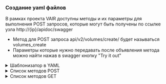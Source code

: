 ### Создание yaml файлов

В рамках проекта VAIR доступны методы и их параметры для выполнения POST запросов, которые могут быть получены по ссылке узла http://{ip}/apidoc/swagger

- Метод для POST запроса api/v2/volumes/create/ будет называться volumes_create
- Параметры которые нужно передавать после объявления метода можно найти нажав в swagger кнопку "Try it out"


<details>
  <summary>Шаблонизатор в YAML</summary>

* Для создания нескольких элементов одного типа можно использовать символы "|" и "<". Это позволяет генерировать множественные записи.

    ### Пример:
    ```yaml
    volumes_create|10:
        format: "qcow2"
        name: "TEST<"
        pool_id: "POOL"
        size: "1"
        type: "thin"
        unit: "M"
    ```

    В данном примере указано в названии метода "volumes_create|10", что означает создание 10 виртуальных дисков с именами TEST0, TEST1, TEST2 и т.д.

* Для поля pool_id можно указывать как UUID пула, так и его имя. Приложение автоматически конвертирует имя пула в его UUID формат.

    ### Пример:
    ``` yaml
    volumes_create:
        format: "qcow2"
        name: "TEST"
        pool_id: "6f0bf87a-4e93-44ad-9d98-f129c89ff780" # вместо UUID можно указать имя пула POOL
        size: "1"
        type: "thin"
        unit: "M"
    ```

* Для поля id виртуальных дисков на ARDFS пуле можно вместо UUID указать имя диска, добавив "volume_name>ИМЯ ДИСКА". Приложение автоматически подставит UUID диска.

    ### Пример:
    ```yaml
    volumes_delete:
        full_delete: "false"
        id: "volume_name>TEST" # вместо UUID диска
    ```
</details>

<details>
  <summary>Список методов POST</summary>

<details>
    <summary>acfs_create: Создание acfs пула.</summary>

```json
    {
        "description": "string", # описание пула
        "name": "string",        # имя пула
        "node": "string",        # выбор узла на котором будет запущен задача
        "wwn_disk": "string"     # wwn блочного устройства пригнаного по iscsi например 366c4a7404e47494e453032342c49470d
    }
```
</details>

* acfs_delete: Удаление acfs пула.
* acfs_disks_convert: Конвертация из vmdk в формат для VAIR.
* acfs_disks_copy: Копирование виртуального диска.
* acfs_disks_create: Создание виртуального диска на acfs пуле.
* acfs_disks_delete: Удаление виртуального диска на acfs пуле.
* acfs_disks_edit: Редактирование параметров виртуального диска на acfs пуле.
* acfs_disks_rescan: Пересканирование виртуальных дисков на acfs пуле.
* acfs_disks_resize: Изменение размера виртуального диска на acfs пуле.
* acfs_images_copy: Копирование образов.
* acfs_images_delete: Удаление образов.
* acfs_images_upload: Загрузка образов.
* acfs_images_uploadFile: Загрузка образа из файла.
* acfs_limit: Установка ограничений для acfs.
* acfs_mount: Монтирование acfs.
* acfs_umount: Размонтирование acfs.
* administration_role: Создание роли администратора.
* administration_rule: Создание правила администрирования.
* administration_user_group: Создание группы пользователей.
* administration_user: Создание пользователя.
* auth_login: Аутентификация пользователя.
* auth_logout: Выход пользователя из системы.
* auth_refresh_token: Обновление токена аутентификации.
* chrony_add_server: Добавление сервера для синхронизации времени с помощью Chrony.
* chrony_sync_time: Синхронизация времени с сервером Chrony.
* cluster_fs_bmc_check: Проверка состояния BMC кластера.
* cluster_fs_bmc_edit: Редактирование BMC кластера.
* cluster_fs_bmc_identity: Получение идентификатора BMC кластера.
* cluster_fs_bmc_power_off: Выключение питания BMC кластера.
* cluster_fs_bmc_power_on: Включение питания BMC кластера.
* cluster_fs_bmc_reset: Сброс BMC кластера.
* cluster_fs_power_off: Выключение питания кластера.
* cluster_fs_restart: Перезапуск кластера.
* fibre_channel_rescan: Пересканирование каналов Fibre Channel.
* iscsi_create: Создание iSCSI.
* iscsi_delete: Удаление iSCSI.
* iscsi_info_iqn_rescan: Пересканирование информации об iSCSI.
* iscsi_login: Логин в iSCSI.
* iscsi_logout: Логаут из iSCSI.
* iscsi_node_edit: Редактирование узла iSCSI.
* iscsi_rescan: Пересканирование iSCSI.
* luns_delete_label: Удаление метки LUN.
* luns_rescan: Пересканирование LUN.
* meta_disks_replace: Замена метадиска.
* meta_disks_rescan: Пересканирование метадисков.
* nfs_convert_mount: Конвертация монтирования NFS.
* nfs_convert_umount: Конвертация размонтирования NFS.
* nfs_add: Добавление NFS.
* nfs_delete: Удаление NFS.
* nfs_disks_convert: Конвертация дисков NFS.
* nfs_disks_copy: Копирование дисков NFS.
* nfs_disks_create: Создание дисков NFS.
* nfs_disks_delete: Удаление дисков NFS.
* nfs_disks_edit: Редактирование параметров дисков NFS.
* nfs_disks_rescan: Пересканирование дисков NFS.
* nfs_disks_resize: Изменение размера дисков NFS.
* nfs_images_copy: Копирование образов NFS.
* nfs_images_delete: Удаление образов NFS.
* nfs_images_upload: Загрузка образов NFS.
* nfs_images_uploadFile: Загрузка образа NFS из файла.
* nfs_limit: Установка ограничений для NFS.
* nfs_mount: Монтирование NFS.
* nfs_unmount: Размонтирование NFS.
* ntp_create: Создание сервера времени (NTP).
* ntp_sync_now: Синхронизация времени с сервером NTP.
* physical_disks_delete_label: Удаление метки с физического диска.
* physical_disks_delete_mountpoint: Удаление точки монтирования с физического диска.
* physical_disks_format: Форматирование физического диска.
* physical_disks_mount_driver: Монтирование драйвера на физический диск.
* physical_disks_rescan: Пересканирование физических дисков.
* physical_disks_unmount_driver: Размонтирование драйвера с физического диска.
* pools_create: Создание пула.
* pools_delete: Удаление пула.
* pools_limit: Установка ограничений для пула.
* pools_start: Запуск пула.
* pools_stop: Остановка пула.
* settings_change_adl_setting: Изменение настроек ADL.
* settings_change_app_protocol: Изменение протокола приложения.
* settings_change_iec_units: Изменение единиц измерения IEC.
* settings_change_mem_setting: Изменение настроек памяти.
* settings_upload_private_key: Загрузка приватного ключа.
* settings_upload_public_key: Загрузка публичного ключа.
* snmp_edit: Редактирование настроек SNMP.
* statistics_clear: Очистка статистики.
* statistics_download: Загрузка статистики.
* statistics_rotation: Вращение статистики.
* virtual_images_copy: Копирование виртуальных образов.
* virtual_images_delete: Удаление виртуальных образов.
* virtual_images_upload: Загрузка виртуальных образов.
* virtual_images_uploadFile: Загрузка виртуального образа из файла.
* virtual_machines_external_snapshots_create: Создание внешних снимков виртуальных машин.
* virtual_machines_external_snapshots_delete: Удаление внешних снимков виртуальных машин.
* virtual_machines_external_snapshots_rollback: Откат внешних снимков виртуальных машин.
* virtual_machines_external_snapshots_save: Сохранение внешних снимков виртуальных машин.
* virtual_machines_snapshots_create: Создание снимков виртуальных машин.
* virtual_machines_snapshots_delete: Удаление снимков виртуальных машин.
* virtual_machines_snapshots_rollback: Откат снимков виртуальных машин.
* virtual_machines_templates_delete: Удаление шаблонов виртуальных машин.
* virtual_machines_templates_edit: Редактирование шаблонов виртуальных машин.
* virtual_machines_templates_make_vm: Создание виртуальной машины из шаблона.
* virtual_machines_templates_migrate: Миграция шаблонов виртуальных машин.
* virtual_machines_accord_disable: Отключение согласования виртуальных машин.
* virtual_machines_accord_enable: Включение согласования виртуальных машин.
* virtual_machines_change_vnc_password: Изменение пароля VNC виртуальной машины.
* virtual_machines_clone: Клонирование виртуальной машины.
* virtual_machines_create: Создание виртуальной машины.
* virtual_machines_delete_vnc_password: Удаление пароля VNC виртуальной машины.
* virtual_machines_delete: Удаление виртуальной машины.
* virtual_machines_down: Остановка виртуальной машины.
* virtual_machines_edit: Редактирование параметров виртуальной машины.
* virtual_machines_migration: Миграция виртуальной машины.
* virtual_machines_restart: Перезапуск виртуальной машины.
* virtual_machines_resume: Возобновление работы виртуальной машины.
* virtual_machines_suspend: Приостановка виртуальной машины.
* virtual_machines_template: Установка виртуальной машины как шаблона.
* virtual_machines_up: Запуск виртуальной машины.
* virtual_networks_portgroup_create: Создание портгруппы виртуальных сетей.
* virtual_networks_portgroup_delete: Удаление портгруппы виртуальных сетей.
* virtual_networks_portgroup_edit: Редактирование параметров портгруппы виртуальных сетей.
* volumes_copy: Копирование томов.
* volumes_create: Создание томов.
* volumes_delete: Удаление томов.
* volumes_edit: Редактирование параметров томов.
* volumes_nfs_convert: Конвертация томов в формат VAIR.
* volumes_rescan: Пересканирование томов.
* volumes_resize: Изменение размера томов.
</details>

<details>
<summary>Список методов GET</summary>

* acfs: Получение информации о acfs.
* acfs_disks: Получение информации о дисках acfs.
* acfs_disks_free: Получение информации о свободных дисках acfs.
* acfs_images: Получение информации об образах acfs.
* administration_available_rules: Получение доступных правил администрирования.
* administration_role_role_id: Получение информации о роли администратора по идентификатору роли.
* administration_roles: Получение списка ролей администраторов.
* administration_rule_obj_type_obj_id: Получение правила администрирования по типу объекта и идентификатору объекта.
* administration_rule_rule_id: Получение правила администрирования по идентификатору правила.
* administration_rules: Получение списка правил администрирования.
* administration_user_group_group_id: Получение информации о группе пользователей по идентификатору группы.
* administration_user_groups: Получение списка групп пользователей.
* administration_user: Получение информации о пользователе.
* administration_user_user_id: Получение информации о пользователе по его идентификатору.
* administration_users: Получение списка пользователей.
* chrony: Получение информации о настройках Chrony.
* cluster_fs: Получение информации о файловых системах кластера.
* cluster_fs_sputnic: Получение информации о Sputnic.
* cpu: Получение информации о CPU.
* dashboard: Получение информации о дашборде.
* ethernet: Получение информации об Ethernet.
* fibre_channel: Получение информации о Fibre Channel.
* front_end_adapters: Получение информации о передних адаптерах.
* iscsi: Получение информации об iSCSI.
* iscsi_info_interface: Получение информации о интерфейсе iSCSI.
* iscsi_info_iqn: Получение информации об iSCSI IQN.
* jobs: Получение информации о заданиях.
* luns: Получение информации о LUN.
* luns_free: Получение информации о свободных LUN.
* memory_mode: Получение информации о режиме памяти.
* meta_disks: Получение информации о метадисках.
* network_interfaces: Получение информации о сетевых интерфейсах.
* nfs_convert_find_disks: Поиск дисков для конвертации в NFS.
* nfs_convert_state: Получение состояния конвертации в NFS.
* nfs: Получение информации о NFS.
* nfs_disks: Получение информации о дисках NFS.
* nfs_disks_free: Получение информации о свободных дисках NFS.
* nfs_images: Получение информации об образах NFS.
* nodes_time_offsets: Получение смещения времени узлов.
* nodes: Получение информации о узлах.
* ntp: Получение информации о NTP.
* os: Получение информации о операционной системе.
* physical_disks: Получение информации о физических дисках.
* physical_disks_free_mounted: Получение информации о свободных и примонтированных физических дисках.
* physical_disks_free: Получение информации о свободных физических дисках.
* pools: Получение информации о пулах.
* sensors: Получение информации о датчиках.
* services_logs_criticals: Получение критических записей логов служб.
* services_logs_tasks: Получение записей логов задач.
* services_logs_warnings: Получение предупреждений из логов служб.
* settings_adl: Получение настроек ADL.
* settings_get_app_protocol: Получение протокола приложения.
* settings_get_user_settings: Получение настроек пользователя.
* settings_memory_ram: Получение информации о памяти RAM.
* snmp: Получение информации о настройках SNMP.
* statistics_alerts: Получение статистики по предупреждениям.
* statistics_alerts_active: Получение активных предупреждений.
* task_task_id: Получение информации о задании по его идентификатору.
* tasks: Получение списка заданий.
* tasks_state: Получение состояния заданий.
* tasks_task_limit: Получение лимита заданий.
* virtual_images: Получение информации о виртуальных образах.
* virtual_machines_external_snapshots: Получение внешних снимков виртуальных машин.
* virtual_machines_external_snapshots_vm_id: Получение внешних снимков виртуальной машины по ее идентификатору.
* virtual_machines_snapshots: Получение снимков виртуальных машин.
* virtual_machines_templates: Получение информации о шаблонах виртуальных машин.
* virtual_machines: Получение информации о виртуальных машинах.
* virtual_machines_cpu_features_vm_id: Получение характеристик CPU виртуальной машины по ее идентификатору.
* virtual_machines_cpu_cpu_features: Получение характеристик CPU.
* virtual_machines_cpu_features: Получение характеристик CPU виртуальной машины.
* virtual_machines_cpu_models: Получение моделей CPU виртуальной машины.
* virtual_machines_network_interfaces_vm_id: Получение сетевых интерфейсов виртуальной машины по ее идентификатору.
* virtual_machines_vm_disks_vm_id: Получение дисков виртуальной машины по ее идентификатору.
* virtual_machines_vm_info_vm_id: Получение информации о виртуальной машине по ее идентификатору.
* virtual_machines_vm_id: Получение информации о виртуальной машине по ее идентификатору.
* virtual_networks: Получение информации о виртуальных сетях.
* vm_performance_mode_action_name: Получение режима производительности по имени действия.
* volumes: Получение информации о томах.
* volumes_free: Получение информации о свободных томах.
</details>